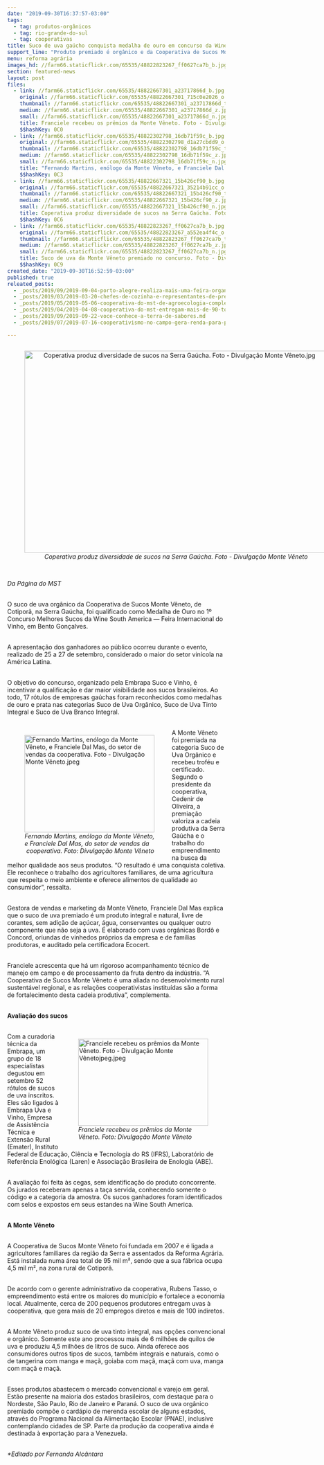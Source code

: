 ```yaml
---
date: "2019-09-30T16:37:57-03:00"
tags:
  - tag: produtos-orgânicos
  - tag: rio-grande-do-sul
  - tag: cooperativas
title: Suco de uva gaúcho conquista medalha de ouro em concurso da Wine South America
support_line: "Produto premiado é orgânico e da Cooperativa de Sucos Monte Vêneto, da Serra Gaúcha"
menu: reforma agrária
images_hd: //farm66.staticflickr.com/65535/48822823267_ff0627ca7b_b.jpg
section: featured-news
layout: post
files:
  - link: //farm66.staticflickr.com/65535/48822667301_a23717866d_b.jpg
    original: //farm66.staticflickr.com/65535/48822667301_715c0e2026_o.jpg
    thumbnail: //farm66.staticflickr.com/65535/48822667301_a23717866d_t.jpg
    medium: //farm66.staticflickr.com/65535/48822667301_a23717866d_z.jpg
    small: //farm66.staticflickr.com/65535/48822667301_a23717866d_n.jpg
    title: Franciele recebeu os prêmios da Monte Vêneto. Foto - Divulgação Monte Vênetojpeg.jpeg
    $$hashKey: 0C0
  - link: //farm66.staticflickr.com/65535/48822302798_16db71f59c_b.jpg
    original: //farm66.staticflickr.com/65535/48822302798_d1a27cbdd9_o.jpg
    thumbnail: //farm66.staticflickr.com/65535/48822302798_16db71f59c_t.jpg
    medium: //farm66.staticflickr.com/65535/48822302798_16db71f59c_z.jpg
    small: //farm66.staticflickr.com/65535/48822302798_16db71f59c_n.jpg
    title: "Fernando Martins, enólogo da Monte Vêneto, e Franciele Dal Mas, do setor de vendas da cooperativa. Foto - Divulgação Monte Vêneto.jpeg"
    $$hashKey: 0C3
  - link: //farm66.staticflickr.com/65535/48822667321_15b426cf90_b.jpg
    original: //farm66.staticflickr.com/65535/48822667321_35214b91cc_o.jpg
    thumbnail: //farm66.staticflickr.com/65535/48822667321_15b426cf90_t.jpg
    medium: //farm66.staticflickr.com/65535/48822667321_15b426cf90_z.jpg
    small: //farm66.staticflickr.com/65535/48822667321_15b426cf90_n.jpg
    title: Coperativa produz diversidade de sucos na Serra Gaúcha. Foto - Divulgação Monte Vêneto.jpg
    $$hashKey: 0C6
  - link: //farm66.staticflickr.com/65535/48822823267_ff0627ca7b_b.jpg
    original: //farm66.staticflickr.com/65535/48822823267_a552ea4f4c_o.jpg
    thumbnail: //farm66.staticflickr.com/65535/48822823267_ff0627ca7b_t.jpg
    medium: //farm66.staticflickr.com/65535/48822823267_ff0627ca7b_z.jpg
    small: //farm66.staticflickr.com/65535/48822823267_ff0627ca7b_n.jpg
    title: Suco de uva da Monte Vêneto premiado no concurso. Foto - Divulgação Monte Vêneto.jpg
    $$hashKey: 0C9
created_date: "2019-09-30T16:52:59-03:00"
published: true
releated_posts:
  - _posts/2019/09/2019-09-04-porto-alegre-realiza-mais-uma-feira-organica-em-setembro.md
  - _posts/2019/03/2019-03-20-chefes-de-cozinha-e-representantes-de-prefeituras-conhecem-producao-organica-do-mst.md
  - _posts/2019/05/2019-05-06-cooperativa-do-mst-de-agroecologia-completa-25-anos.md
  - _posts/2019/04/2019-04-08-cooperativa-do-mst-entregam-mais-de-90-toneladas-de-alimentos-as-escolas.md
  - _posts/2019/09/2019-09-22-voce-conhece-a-terra-de-sabores.md
  - _posts/2019/07/2019-07-16-cooperativismo-no-campo-gera-renda-para-pequenos-agricultores.md

---
```

<div style="text-align:center">
<figure class="image" style="display:inline-block"><img alt="Coperativa produz diversidade de sucos na Serra Gaúcha. Foto - Divulgação Monte Vêneto.jpg" height="467" src="//farm66.staticflickr.com/65535/48822667321_15b426cf90_b.jpg" width="700" />
<figcaption><em>Coperativa produz diversidade de sucos na Serra Gaúcha. Foto - Divulgação Monte Vêneto</em></figcaption>
</figure>
</div>

<p><br />
<em>Da P&aacute;gina do MST</em></p>

<p><br />
O suco de uva org&acirc;nico da Cooperativa de Sucos Monte V&ecirc;neto, de Cotipor&atilde;, na Serra Ga&uacute;cha, foi qualificado como Medalha de Ouro no 1&ordm; Concurso Melhores Sucos da Wine South America &mdash; Feira Internacional do Vinho, em Bento Gon&ccedil;alves.<br />
&nbsp;</p>

<p>A apresenta&ccedil;&atilde;o dos ganhadores ao p&uacute;blico ocorreu durante o evento, realizado de 25 a 27 de setembro,&nbsp;considerado o maior do setor vin&iacute;cola na Am&eacute;rica Latina.<br />
&nbsp;</p>

<p>O objetivo do concurso, organizado pela Embrapa Suco e Vinho, &eacute; incentivar a qualifica&ccedil;&atilde;o e dar maior visibilidade aos sucos brasileiros. Ao todo, 17 r&oacute;tulos de empresas ga&uacute;chas foram reconhecidos como medalhas de ouro e prata nas categorias Suco de Uva Org&acirc;nico, Suco de Uva Tinto Integral e Suco de Uva Branco Integral.<br />
&nbsp;</p>

<figure class="image" style="float:left"><img alt="Fernando Martins, enólogo da Monte Vêneto, e Franciele Dal Mas, do setor de vendas da cooperativa. Foto - Divulgação Monte Vêneto.jpeg" height="225" src="//farm66.staticflickr.com/65535/48822302798_16db71f59c_b.jpg" width="300" />
<figcaption><em>Fernando Martins, enólogo da Monte Vêneto,<br />
e Franciele Dal Mas, do setor de vendas da<br />
&nbsp;cooperativa. Foto: Divulgação Monte Vêneto</em></figcaption>
</figure>

<p>A Monte V&ecirc;neto foi premiada na categoria Suco de Uva Org&acirc;nico e recebeu trof&eacute;u e certificado. Segundo o presidente da cooperativa, Cedenir de Oliveira, a premia&ccedil;&atilde;o valoriza a cadeia produtiva da Serra Ga&uacute;cha e o trabalho do empreendimento na busca da melhor qualidade aos seus produtos. &ldquo;O resultado &eacute; uma conquista coletiva. Ele reconhece o trabalho dos agricultores familiares, de uma agricultura que respeita o meio ambiente e oferece alimentos de qualidade ao consumidor&rdquo;, ressalta.<br />
&nbsp;</p>

<p>Gestora de vendas e marketing da Monte V&ecirc;neto, Franciele Dal Mas explica que o suco de uva premiado &eacute; um produto integral e natural, livre de corantes, sem adi&ccedil;&atilde;o de a&ccedil;&uacute;car, &aacute;gua, conservantes ou qualquer outro componente que n&atilde;o seja a uva. &Eacute; elaborado com uvas org&acirc;nicas Bord&ocirc; e Concord, oriundas de vinhedos pr&oacute;prios da empresa e de fam&iacute;lias produtoras, e auditado pela certificadora Ecocert.<br />
&nbsp;</p>

<p>Franciele acrescenta que h&aacute; um rigoroso acompanhamento t&eacute;cnico de manejo em campo e de processamento da fruta dentro da ind&uacute;stria. &ldquo;A Cooperativa de Sucos Monte V&ecirc;neto &eacute; uma aliada no desenvolvimento rural sustent&aacute;vel regional, e as rela&ccedil;&otilde;es cooperativistas institu&iacute;das s&atilde;o a forma de fortalecimento desta cadeia produtiva&rdquo;, complementa.<br />
&nbsp;</p>

<p><strong>Avalia&ccedil;&atilde;o dos sucos</strong><br />
&nbsp;</p>

<figure class="image" style="float:right"><img alt="Franciele recebeu os prêmios da Monte Vêneto. Foto - Divulgação Monte Vênetojpeg.jpeg" height="201" src="//farm66.staticflickr.com/65535/48822667301_a23717866d_b.jpg" width="300" />
<figcaption><em>Franciele recebeu os prêmios da Monte<br />
Vêneto. Foto: Divulgação Monte Vêneto</em></figcaption>
</figure>

<p>Com a curadoria t&eacute;cnica da Embrapa, um grupo de 18 especialistas degustou em setembro 52 r&oacute;tulos de sucos de uva inscritos. Eles s&atilde;o ligados &agrave; Embrapa Uva e Vinho, Empresa de Assist&ecirc;ncia T&eacute;cnica e Extens&atilde;o Rural (Emater), Instituto Federal de Educa&ccedil;&atilde;o, Ci&ecirc;ncia e Tecnologia do RS (IFRS), Laborat&oacute;rio de Refer&ecirc;ncia Enol&oacute;gica (Laren) e Associa&ccedil;&atilde;o Brasileira de Enologia (ABE).<br />
&nbsp;</p>

<p>A avalia&ccedil;&atilde;o foi feita &agrave;s cegas, sem identifica&ccedil;&atilde;o do produto concorrente. Os jurados receberam apenas a ta&ccedil;a servida, conhecendo somente o c&oacute;digo e a categoria da amostra. Os sucos ganhadores foram identificados com selos e expostos em seus estandes na Wine South America.<br />
&nbsp;</p>

<p><strong>A Monte V&ecirc;neto</strong><br />
&nbsp;</p>

<p>A Cooperativa de Sucos Monte V&ecirc;neto foi fundada em 2007 e &eacute; ligada a agricultores familiares da regi&atilde;o da Serra e assentados da Reforma Agr&aacute;ria. Est&aacute; instalada numa &aacute;rea total de 95 mil m&sup2;, sendo que a sua f&aacute;brica ocupa 4,5 mil m&sup2;, na zona rural de Cotipor&atilde;.<br />
&nbsp;</p>

<p>De acordo com o gerente administrativo da cooperativa, Rubens Tasso, o empreendimento est&aacute; entre os maiores do munic&iacute;pio e fortalece a economia local. Atualmente, cerca de 200 pequenos produtores entregam uvas &agrave; cooperativa, que gera mais de 20 empregos diretos e mais de 100 indiretos.<br />
&nbsp;</p>

<p>A Monte V&ecirc;neto produz suco de uva tinto integral, nas op&ccedil;&otilde;es convencional e org&acirc;nico. Somente este ano processou mais de 6 milh&otilde;es de quilos de uva e produziu 4,5 milh&otilde;es de litros de suco. Ainda oferece aos consumidores outros tipos de sucos, tamb&eacute;m integrais e naturais, como o de tangerina com manga e ma&ccedil;&atilde;, goiaba com ma&ccedil;&atilde;, ma&ccedil;&atilde; com uva, manga com ma&ccedil;&atilde; e ma&ccedil;&atilde;.<br />
&nbsp;</p>

<p>Esses produtos abastecem o mercado convencional e varejo em geral. Est&atilde;o presente na maioria dos estados brasileiros, com destaque para o Nordeste, S&atilde;o Paulo, Rio de Janeiro e Paran&aacute;. O suco de uva org&acirc;nico premiado comp&otilde;e o card&aacute;pio de merenda escolar de alguns estados, atrav&eacute;s do Programa Nacional da Alimenta&ccedil;&atilde;o Escolar (PNAE), inclusive contemplando cidades de SP. Parte da produ&ccedil;&atilde;o da cooperativa ainda &eacute; destinada &agrave; exporta&ccedil;&atilde;o para a Venezuela.<br />
&nbsp;</p>

<p><em>*Editado por Fernanda Alc&acirc;ntara</em></p>
